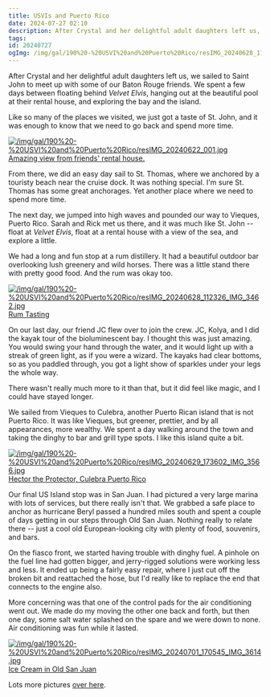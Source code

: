 ```yaml
---
title: USVIs and Puerto Rico
date: 2024-07-27 02:10
description: After Crystal and her delightful adult daughters left us, we sailed to Saint John to meet up with some of our Baton Rouge friends.  We spent a few days between floating behind Velvet Elvis, hanging out at the beautiful pool at their rental house, and exploring the bay and the island.  
tags: 
id: 20240727
ogImg: /img/gal/190%20-%20USVI%20and%20Puerto%20Rico/resIMG_20240628_112326_IMG_3462.jpg
---
```

After Crystal and her delightful adult daughters left us, we sailed to Saint John to meet up with some of our Baton Rouge friends.  We spent a few days between floating behind *Velvet Elvis*, hanging out at the beautiful pool at their rental house, and exploring the bay and the island.  

Like so many of the places we visited, we just got a taste of St. John, and it was enough to know that we need to go back and spend more time.

<a class="lightview centered" href="/img/gal/190%20-%20USVI%20and%20Puerto%20Rico/resIMG_20240622_001.jpg" data-lightview-caption="Amazing view from friends' rental house." data-lightview-group="group1"><img src="/img/gal/190%20-%20USVI%20and%20Puerto%20Rico/resIMG_20240622_001.jpg" alt="/img/gal/190%20-%20USVI%20and%20Puerto%20Rico/resIMG_20240622_001.jpg" ><br><span class="caption">Amazing view from friends' rental house.</span></a>

From there, we did an easy day sail to St. Thomas, where we anchored by a touristy beach near the cruise dock.  It was nothing special.  I'm sure St. Thomas has some great anchorages.  Yet another place where we need to spend more time.

The next day, we jumped into high waves and pounded our way to Vieques, Puerto Rico.  Sarah and Rick met us there, and it was much like St. John -- float at *Velvet Elvis*, float at a rental house with a view of the sea, and explore a little.  

We had a long and fun stop at a rum distillery.  It had a beautiful outdoor bar overlooking lush greenery and wild horses.  There was a little stand there with pretty good food.  And the rum was okay too.

<a class="lightview centered" href="/img/gal/190%20-%20USVI%20and%20Puerto%20Rico/resIMG_20240628_112326_IMG_3462.jpg" data-lightview-caption="Rum Tasting" data-lightview-group="group1"><img src="/img/gal/190%20-%20USVI%20and%20Puerto%20Rico/resIMG_20240628_112326_IMG_3462.jpg" alt="/img/gal/190%20-%20USVI%20and%20Puerto%20Rico/resIMG_20240628_112326_IMG_3462.jpg" ><br><span class="caption">Rum Tasting</span></a>

On our last day, our friend JC flew over to join the crew.  JC, Kolya, and I did the kayak tour of the bioluminescent bay.  I thought this was just amazing.  You would swing your hand through the water, and it would light up with a streak of green light, as if you were a wizard.  The kayaks had clear bottoms, so as you paddled through, you got a light show of sparkles under your legs the whole way.

There wasn't really much more to it than that, but it did feel like magic, and I could have stayed longer.

We sailed from Vieques to Culebra, another Puerto Rican island that is not Puerto Rico.  It was like Vieques, but greener, prettier, and by all appearances, more wealthy.  We spent a day walking around the town and taking the dinghy to bar and grill type spots. I like this island quite a bit.

<a class="lightview centered" href="/img/gal/190%20-%20USVI%20and%20Puerto%20Rico/resIMG_20240629_173602_IMG_3566.jpg" data-lightview-caption="Rum Tasting" data-lightview-group="group1"><img src="/img/gal/190%20-%20USVI%20and%20Puerto%20Rico/resIMG_20240629_173602_IMG_3566.jpg" alt="/img/gal/190%20-%20USVI%20and%20Puerto%20Rico/resIMG_20240629_173602_IMG_3566.jpg" ><br><span class="caption">Hector the Protector, Culebra Puerto Rico</span></a>

Our final US Island stop was in San Juan.  I had pictured a very large marina with lots of services, but there really isn't that.  We grabbed a safe place to anchor as hurricane Beryl passed a hundred miles south and spent a couple of days getting in our steps through Old San Juan.  Nothing really to relate there -- just a cool old European-looking city with plenty of food, souvenirs, and bars.

On the fiasco front, we started having trouble with dinghy fuel.  A pinhole on the fuel line had gotten bigger, and jerry-rigged solutions were working less and less.  It ended up being a fairly easy repair, where I just cut off the broken bit and reattached the hose, but I'd really like to replace the end that connects to the engine also.

More concerning was that one of the control pads for the air conditioning went out.  We made do my moving the other one back and forth, but then one day, some salt water splashed on the spare and we were down to none.  Air conditioning was fun while it lasted.

<a class="lightview centered" href="/img/gal/190%20-%20USVI%20and%20Puerto%20Rico/resIMG_20240701_170545_IMG_3614.jpg" data-lightview-caption="Ice Cream in Old San Juan" data-lightview-group="group1"><img src="/img/gal/190%20-%20USVI%20and%20Puerto%20Rico/resIMG_20240701_170545_IMG_3614.jpg" alt="/img/gal/190%20-%20USVI%20and%20Puerto%20Rico/resIMG_20240701_170545_IMG_3614.jpg" ><br><span class="caption">Ice Cream in Old San Juan</span></a>

Lots more pictures <a href="/img/gal/190%20-%20USVI%20and%20Puerto%20Rico/">over here</a>.
